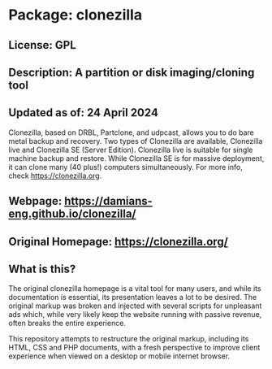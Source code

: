 # Package: clonezilla
## License: GPL
## Description: A partition or disk imaging/cloning tool
## Updated as of: 24 April 2024
 
 Clonezilla, based on DRBL, Partclone, and udpcast, allows you to do bare metal backup and recovery. Two types of Clonezilla are available, Clonezilla live and Clonezilla SE (Server Edition). Clonezilla live is suitable for single machine backup and restore. While Clonezilla SE is for massive deployment, it can clone many (40 plus!) computers simultaneously.
 For more info, check https://clonezilla.org.

## Webpage: https://damians-eng.github.io/clonezilla/

## Original Homepage: https://clonezilla.org/

## What is this?

The original clonezilla homepage is a vital tool for many users, and while its documentation is essential, its presentation leaves a lot to be desired. The original markup was broken and injected with several scripts for unpleasant ads which, while very likely keep the website running with passive revenue, often breaks the entire experience.

This repository attempts to restructure the original markup, including its HTML, CSS and PHP documents, with a fresh perspective to improve client experience when viewed on a desktop or mobile internet browser. 
